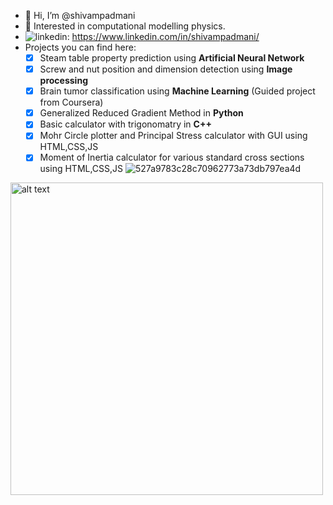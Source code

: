 - 👋 Hi, I’m @shivampadmani
- 👀 Interested in computational modelling physics.
- <img src="https://i.stack.imgur.com/gVE0j.png" alt="linkedin">: https://www.linkedin.com/in/shivampadmani/
- Projects you can find here: 
  - [x] Steam table property prediction using __Artificial Neural Network__
  - [x] Screw and nut position and dimension detection using __Image processing__
  - [x] Brain tumor classification using __Machine Learning__ (Guided project from Coursera)
  - [x] Generalized Reduced Gradient Method in __Python__
  - [x] Basic calculator with trigonomatry in __C++__
  - [x] Mohr Circle plotter and Principal Stress calculator with GUI using HTML,CSS,JS
  - [x] Moment of Inertia calculator for various standard cross sections using HTML,CSS,JS
![527a9783c28c70962773a73db797ea4d](https://github.com/shivampadmani/shivampadmani/assets/56795691/c8e65eb1-e06e-41ac-9c68-d541632acfac)
<img src="[image URL](https://github.com/shivampadmani/shivampadmani/assets/56795691/c8e65eb1-e06e-41ac-9c68-d541632acfac)" alt="alt text" width="500" />



<!---
shivampadmani/shivampadmani is a ✨ special ✨ repository because its `README.md` (this file) appears on your GitHub profile.
You can click the Preview link to take a look at your changes.
--->
